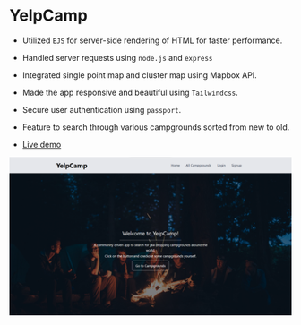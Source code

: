 # YelpCamp

- Utilized <code>EJS</code> for server-side rendering of HTML for faster performance.

- Handled server requests using <code>node.js</code> and <code>express</code>

- Integrated single point map and cluster map using Mapbox API.

- Made the app responsive and beautiful using <code>Tailwindcss</code>.

- Secure user authentication using <code>passport</code>.

- Feature to search through various campgrounds sorted from new to old.

- [Live demo](https://yelp-camp-appp.herokuapp.com/)

![Home page](/images/home.png)
